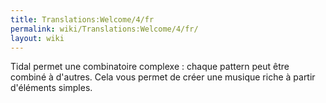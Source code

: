 ```yaml
---
title: Translations:Welcome/4/fr
permalink: wiki/Translations:Welcome/4/fr/
layout: wiki
---
```


Tidal permet une combinatoire complexe : chaque pattern peut être
combiné à d'autres. Cela vous permet de créer une musique riche à partir
d'éléments simples.
